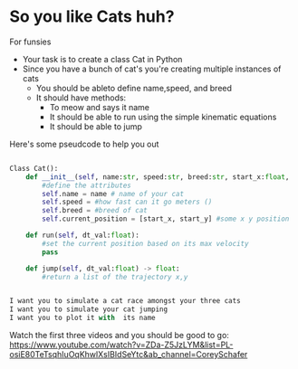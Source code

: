 # So you like Cats huh?

For funsies 
- Your task is to create a class Cat in Python
- Since you have a bunch of cat's you're creating multiple instances of cats
  - You should be ableto define name,speed, and breed
  - It should have methods:
    - To meow and says it name
    - It should be able to run using the simple kinematic equations 
    - It should be able to jump 

Here's some pseudcode to help you out

```python

Class Cat():
    def __init__(self, name:str, speed:str, breed:str, start_x:float,   start_y:float, weight_kg:float):
        #define the attributes
        self.name = name # name of your cat 
        self.speed = #how fast can it go meters ()
        self.breed = #breed of cat
        self.current_position = [start_x, start_y] #some x y position

    def run(self, dt_val:float):
        #set the current position based on its max velocity
        pass

    def jump(self, dt_val:float) -> float:
        #return a list of the trajectory x,y


I want you to simulate a cat race amongst your three cats
I want you to simulate your cat jumping 
I want you to plot it with  its name
```


Watch the first three videos and you should be good to go:
https://www.youtube.com/watch?v=ZDa-Z5JzLYM&list=PL-osiE80TeTsqhIuOqKhwlXsIBIdSeYtc&ab_channel=CoreySchafer

